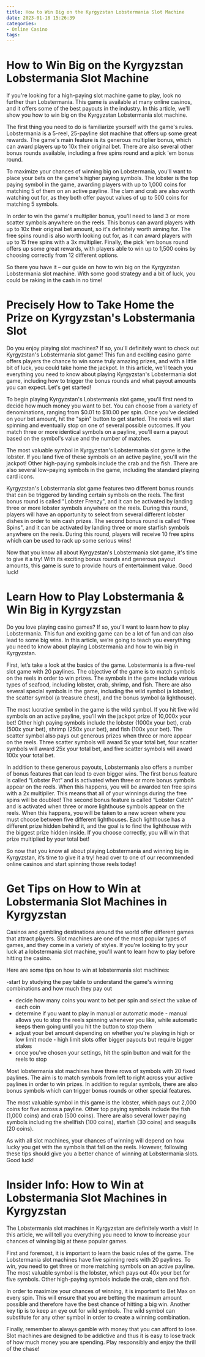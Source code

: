```yaml
---
title: How to Win Big on the Kyrgyzstan Lobstermania Slot Machine 
date: 2023-01-18 15:26:39
categories:
- Online Casino
tags:
---
```



#  How to Win Big on the Kyrgyzstan Lobstermania Slot Machine 

If you're looking for a high-paying slot machine game to play, look no further than Lobstermania. This game is available at many online casinos, and it offers some of the best payouts in the industry. In this article, we'll show you how to win big on the Kyrgyzstan Lobstermania slot machine.

The first thing you need to do is familiarize yourself with the game's rules. Lobstermania is a 5-reel, 25-payline slot machine that offers up some great rewards. The game's main feature is its generous multiplier bonus, which can award players up to 10x their original bet. There are also several other bonus rounds available, including a free spins round and a pick 'em bonus round.

To maximize your chances of winning big on Lobstermania, you'll want to place your bets on the game's higher paying symbols. The lobster is the top paying symbol in the game, awarding players with up to 1,000 coins for matching 5 of them on an active payline. The clam and crab are also worth watching out for, as they both offer payout values of up to 500 coins for matching 5 symbols.

In order to win the game's multiplier bonus, you'll need to land 3 or more scatter symbols anywhere on the reels. This bonus can award players with up to 10x their original bet amount, so it's definitely worth aiming for. The free spins round is also worth looking out for, as it can award players with up to 15 free spins with a 3x multiplier. Finally, the pick 'em bonus round offers up some great rewards, with players able to win up to 1,500 coins by choosing correctly from 12 different options.

So there you have it – our guide on how to win big on the Kyrgyzstan Lobstermania slot machine. With some good strategy and a bit of luck, you could be raking in the cash in no time!

#  Precisely How to Take Home the Prize on Kyrgyzstan's Lobstermania Slot 

Do you enjoy playing slot machines? If so, you'll definitely want to check out Kyrgyzstan's Lobstermania slot game! This fun and exciting casino game offers players the chance to win some truly amazing prizes, and with a little bit of luck, you could take home the jackpot. In this article, we'll teach you everything you need to know about playing Kyrgyzstan's Lobstermania slot game, including how to trigger the bonus rounds and what payout amounts you can expect. Let's get started!

To begin playing Kyrgyzstan's Lobstermania slot game, you'll first need to decide how much money you want to bet. You can choose from a variety of denominations, ranging from $0.01 to $10.00 per spin. Once you've decided on your bet amount, hit the "spin" button to get started. The reels will start spinning and eventually stop on one of several possible outcomes. If you match three or more identical symbols on a payline, you'll earn a payout based on the symbol's value and the number of matches.

The most valuable symbol in Kyrgyzstan's Lobstermania slot game is the lobster. If you land five of these symbols on an active payline, you'll win the jackpot! Other high-paying symbols include the crab and the fish. There are also several low-paying symbols in the game, including the standard playing card icons.

Kyrgyzstan's Lobstermania slot game features two different bonus rounds that can be triggered by landing certain symbols on the reels. The first bonus round is called "Lobster Frenzy", and it can be activated by landing three or more lobster symbols anywhere on the reels. During this round, players will have an opportunity to select from several different lobster dishes in order to win cash prizes. The second bonus round is called "Free Spins", and it can be activated by landing three or more starfish symbols anywhere on the reels. During this round, players will receive 10 free spins which can be used to rack up some serious wins!

Now that you know all about Kyrgyzstan's Lobstermania slot game, it's time to give it a try! With its exciting bonus rounds and generous payout amounts, this game is sure to provide hours of entertainment value. Good luck!

#  Learn How to Play Lobstermania & Win Big in Kyrgyzstan 

Do you love playing casino games? If so, you’ll want to learn how to play Lobstermania. This fun and exciting game can be a lot of fun and can also lead to some big wins. In this article, we’re going to teach you everything you need to know about playing Lobstermania and how to win big in Kyrgyzstan.

First, let’s take a look at the basics of the game. Lobstermania is a five-reel slot game with 20 paylines. The objective of the game is to match symbols on the reels in order to win prizes. The symbols in the game include various types of seafood, including lobster, crab, shrimp, and fish. There are also several special symbols in the game, including the wild symbol (a lobster), the scatter symbol (a treasure chest), and the bonus symbol (a lighthouse).

The most lucrative symbol in the game is the wild symbol. If you hit five wild symbols on an active payline, you’ll win the jackpot prize of 10,000x your bet! Other high paying symbols include the lobster (1000x your bet), crab (500x your bet), shrimp (250x your bet), and fish (100x your bet). The scatter symbol also pays out generous prizes when three or more appear on the reels. Three scatter symbols will award 5x your total bet, four scatter symbols will award 25x your total bet, and five scatter symbols will award 100x your total bet.

In addition to these generous payouts, Lobstermania also offers a number of bonus features that can lead to even bigger wins. The first bonus feature is called “Lobster Pot” and is activated when three or more bonus symbols appear on the reels. When this happens, you will be awarded ten free spins with a 2x multiplier. This means that all of your winnings during the free spins will be doubled! The second bonus feature is called “Lobster Catch” and is activated when three or more lighthouse symbols appear on the reels. When this happens, you will be taken to a new screen where you must choose between five different lighthouses. Each lighthouse has a different prize hidden behind it, and the goal is to find the lighthouse with the biggest prize hidden inside. If you choose correctly, you will win that prize multiplied by your total bet!

So now that you know all about playing Lobstermania and winning big in Kyrgyzstan, it’s time to give it a try! head over to one of our recommended online casinos and start spinning those reels today!

#  Get Tips on How to Win at Lobstermania Slot Machines in Kyrgyzstan 

Casinos and gambling destinations around the world offer different games that attract players. Slot machines are one of the most popular types of games, and they come in a variety of styles. If you're looking to try your luck at a lobstermania slot machine, you'll want to learn how to play before hitting the casino.

Here are some tips on how to win at lobstermania slot machines:

-start by studying the pay table to understand the game's winning combinations and how much they pay out
- decide how many coins you want to bet per spin and select the value of each coin
- determine if you want to play in manual or automatic mode - manual allows you to stop the reels spinning whenever you like, while automatic keeps them going until you hit the button to stop them
- adjust your bet amount depending on whether you're playing in high or low limit mode - high limit slots offer bigger payouts but require bigger stakes
- once you've chosen your settings, hit the spin button and wait for the reels to stop 

Most lobstermania slot machines have three rows of symbols with 20 fixed paylines. The aim is to match symbols from left to right across your active paylines in order to win prizes. In addition to regular symbols, there are also bonus symbols which can trigger bonus rounds or other special features.

The most valuable symbol in this game is the lobster, which pays out 2,000 coins for five across a payline. Other top paying symbols include the fish (1,000 coins) and crab (500 coins). There are also several lower paying symbols including the shellfish (100 coins), starfish (30 coins) and seagulls (20 coins).

As with all slot machines, your chances of winning will depend on how lucky you get with the symbols that fall on the reels. However, following these tips should give you a better chance of winning at Lobstermania slots. Good luck!

#  Insider Info: How to Win at Lobstermania Slot Machines in Kyrgyzstan

The Lobstermania slot machines in Kyrgyzstan are definitely worth a visit! In this article, we will tell you everything you need to know to increase your chances of winning big at these popular games.

First and foremost, it is important to learn the basic rules of the game. The Lobstermania slot machines have five spinning reels with 20 paylines. To win, you need to get three or more matching symbols on an active payline. The most valuable symbol is the lobster, which pays out 40x your bet for five symbols. Other high-paying symbols include the crab, clam and fish.

In order to maximize your chances of winning, it is important to Bet Max on every spin. This will ensure that you are betting the maximum amount possible and therefore have the best chance of hitting a big win. Another key tip is to keep an eye out for wild symbols. The wild symbol can substitute for any other symbol in order to create a winning combination.

Finally, remember to always gamble with money that you can afford to lose. Slot machines are designed to be addictive and thus it is easy to lose track of how much money you are spending. Play responsibly and enjoy the thrill of the chase!